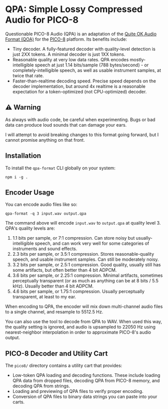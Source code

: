 # QPA: Simple Lossy Compressed Audio for PICO-8

Questionable PICO-8 Audio (QPA) is an adaptation of the [Quite OK Audio Format (QOA)](https://qoaformat.org/) for the
[PICO-8](https://www.lexaloffle.com/pico-8.php) platform. Its benefits include:

- Tiny decoder. A fully-featured decoder with quality-level detection is just 2XX tokens. A minimal decoder is just 1XX tokens.
- Reasonable quality at very low data rates. QPA encodes mostly-intelligible speech at just 1.14 bits/sample (788 bytes/second) - or completely-intelligible speech, as well as usable instrument samples, at twice that rate.
- Faster-than-realtime decoding speed. Precise speed depends on the decoder implementation, but around 4x realtime is a reasonable expectation for a token-optimized (not CPU-optimized) decoder.

## ⚠️ Warning

As always with audio code, be careful when experimenting. Bugs or bad data can produce loud sounds that can damage your
ears.

I will attempt to avoid breaking changes to this format going forward, but I cannot promise anything on that front.

## Installation

To install the `qpa-format` CLI globally on your system:

```
npm i -g .
```

## Encoder Usage

You can encode audio files like so:

```
qpa-format -q 3 input.wav output.qpa
```

The command above will encode `input.wav` to `output.qpa` at quality level 3. QPA's quality levels are:

1. 1.1 bits per sample, or 7:1 compression. Can store noisy but usually-intelligible speech, and can work very well for
   some categories of instruments and sound effects.
2. 2.3 bits per sample, or 3.5:1 compression. Stores reasonable-quality speech, and usable instrument samples. Can
   still be moderately noisy.
3. 3.2 bits per sample, or 2.5:1 compression. Good quality, usually still has some artifacts, but often better than 4
   bit ADPCM.
4. 3.6 bits per sample, or 2.25:1 compression. Minimal artifacts, sometimes perceptually transparent (or as much as
   anything can be at 8 bits / 5.5 kHz). Usually better than 4 bit ADPCM.
5. 4.6 bits per sample, or 1.75:1 compression. Usually perceptually transparent, at least to my ear.

When encoding to QPA, the encoder will mix down multi-channel audio files to a single channel, and resample to 5512.5 Hz.

You can also use the tool to decode from QPA to WAV. When used this way, the quality setting is ignored, and audio is
upsampled to 22050 Hz using nearest-neighbor interpolation in order to approximate PICO-8's audio output.

## PICO-8 Decoder and Utility Cart

The `pico8/` directory contains a utility cart that provides:

- Low-token QPA loading and decoding functions. These include loading QPA data from dropped files, decoding QPA from
  PICO-8 memory, and decoding QPA from strings.
- Loading and previewing of QPA files to verify proper encoding.
- Conversion of QPA files to binary data strings you can paste into your carts.
